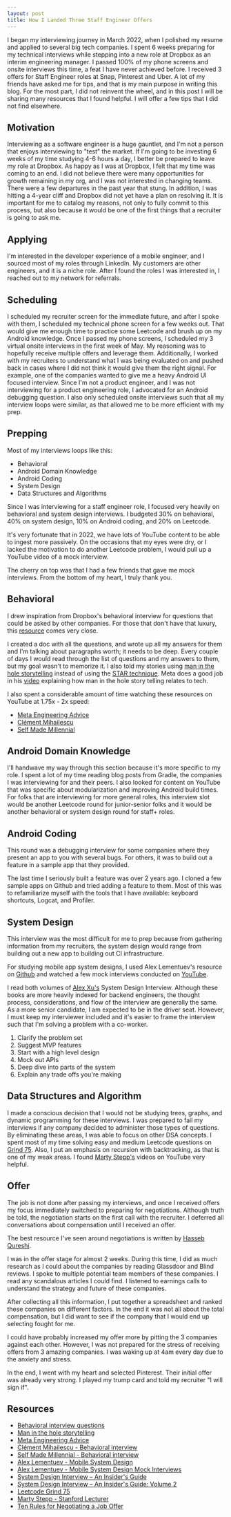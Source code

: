 ```yaml
---
layout: post
title: How I Landed Three Staff Engineer Offers
---
```


I began my interviewing journey in March 2022, when I polished my resume and applied to several big tech companies. I spent 6 weeks preparing for my technical interviews while stepping into a new role at Dropbox as an interim engineering manager. I passed 100% of my phone screens and onsite interviews this time, a feat I have never achieved before. I received 3 offers for Staff Engineer roles at Snap, Pinterest and Uber. A lot of my friends have asked me for tips, and that is my main purpose in writing this blog. For the most part, I did not reinvent the wheel, and in this post I will be sharing many resources that I found helpful. I will offer a few tips that I did not find elsewhere.

## Motivation
Interviewing as a software engineer is a huge gauntlet, and I'm not a person that enjoys interviewing to "test" the market. If I'm going to be investing 6 weeks of my time studying 4-6 hours a day, I better be prepared to leave my role at Dropbox. As happy as I was at Dropbox, I felt that my time was coming to an end. I did not believe there were many opportunities for growth remaining in my org, and I was not interested in changing teams. There were a few departures in the past year that stung. In addition, I was hitting a 4-year cliff and Dropbox did not yet have a plan on resolving it. It is important for me to catalog my reasons, not only to fully commit to this process, but also because it would be one of the first things that a recruiter is going to ask me.

## Applying
I'm interested in the developer experience of a mobile engineer, and I sourced most of my roles through LinkedIn. My customers are other engineers, and it is a niche role. After I found the roles I was interested in, I reached out to my network for referrals. 

## Scheduling
I scheduled my recruiter screen for the immediate future, and after I spoke with them, I scheduled my technical phone screen for a few weeks out. That would give me enough time to practice some Leetcode and brush up on my Android knowledge. Once I passed my phone screens, I scheduled my 3 virtual onsite interviews in the first week of May. My reasoning was to hopefully receive multiple offers and leverage them. Additionally, I worked with my recruiters to understand what I was being evaluated on and pushed back in cases where I did not think it would give them the right signal. For example, one of the companies wanted to give me a heavy Android UI focused interview. Since I'm not a product engineer, and I was not interviewing for a product engineering role, I advocated for an Android debugging question. I also only scheduled onsite interviews such that all my interview loops were similar, as that allowed me to be more efficient with my prep.

## Prepping
Most of my interviews loops like this:
- Behavioral
- Android Domain Knowledge
- Android Coding
- System Design
- Data Structures and Algorithms

Since I was interviewing for a staff engineer role, I focused very heavily on behavioral and system design interviews. I budgeted 30% on behavioral, 40% on system design, 10% on Android coding, and 20% on Leetcode.

It's very fortunate that in 2022, we have lots of YouTube content to be able to ingest more passively. On the occasions that my eyes were dry, or I lacked the motivation to do another Leetcode problem, I would pull up a YouTube video of a mock interview. 

The cherry on top was that I had a few friends that gave me mock interviews. From the bottom of my heart, I truly thank you.

## Behavioral
I drew inspiration from Dropbox's behavioral interview for questions that could be asked by other companies. For those that don't have that luxury, this [resource](https://www.interviewkickstart.com/interview-questions/behavioral-interview-questions-faang-software-engineer-interview) comes very close. 

I created a doc with all the questions, and wrote up all my answers for them and I'm talking about paragraphs worth; it needs to be deep. Every couple of days I would read through the list of questions and my answers to them, but my goal wasn't to memorize it. I also told my stories using [man in the hole storytelling](https://spectacularspeaking.com/2019/08/28/man-in-the-hole/#:~:text=One%20of%20the%20simplest%20story,crisis%2C%20and%20reaches%20rock%20bottom) instead of using the [STAR technique](https://en.wikipedia.org/wiki/Situation,_task,_action,_result). Meta does a good job in his [video](https://www.youtube.com/watch?v=hU6BVxtGd5g&ab_channel=Meta) explaining how man in the hole story telling relates to tech.

I also spent a considerable amount of time watching these resources on YouTube at 1.75x - 2x speed:
- [Meta Engineering Advice](https://www.youtube.com/channel/UCEHFikgnRuLd1HYKTLrae9Q)
- [Clément Mihailescu](https://www.youtube.com/watch?v=6rW01g6Obwk)
- [Self Made Millennial](https://www.youtube.com/watch?v=IV30jAw7dxA)

## Android Domain Knowledge
I'll handwave my way through this section because it's more specific to my role. I spent a lot of my time reading blog posts from Gradle, the companies I was interviewing for and their peers. I also looked for content on YouTube that was specific about modularization and improving Android build times. For folks that are interviewing for more general roles, this interview slot would be another Leetcode round for junior-senior folks and it would be another behavioral or system design round for staff+ roles. 

## Android Coding
This round was a debugging interview for some companies where they present an app to you with several bugs. For others, it was to build out a feature in a sample app that they provided.

The last time I seriously built a feature was over 2 years ago. I cloned a few sample apps on Github and tried adding a feature to them. Most of this was to refamiliarize myself with the tools that I have available: keyboard shortcuts, Logcat, and Profiler. 

## System Design
This interview was the most difficult for me to prep because from gathering information from my recruiters, the system design would range from building out a new app to building out CI infrastructure. 

For studying mobile app system designs, I used Alex Lementuev's resource on [Github](https://github.com/weeeBox/mobile-system-design) and watched a few mock interviews conducted on [YouTube](https://www.youtube.com/channel/UCaKF4HzmE8ypd36tKbjVa5w).

I read both volumes of [Alex Xu's](https://twitter.com/alexxubyte) System Design Interview. Although these books are more heavily indexed for backend engineers, the thought process, considerations, and flow of the interview are generally the same. As a more senior candidate, I am expected to be in the driver seat. However, I must keep my interviewer included and it's easier to frame the interview such that I'm solving a problem with a co-worker.

1. Clarify the problem set
2. Suggest MVP features
3. Start with a high level design
4. Mock out APIs
5. Deep dive into parts of the system
6. Explain any trade offs you're making

## Data Structures and Algorithm
I made a conscious decision that I would not be studying trees, graphs, and dynamic programming for these interviews. I was prepared to fail my interviews if any company decided to administer those types of questions. By eliminating these areas, I was able to focus on other DSA concepts. I spent most of my time solving easy and medium Leetcode questions on [Grind 75](https://www.techinterviewhandbook.org/grind75). Also, I put an emphasis on recursion with backtracking, as that is one of my weak areas. I found [Marty Stepp's](https://www.martystepp.com/) videos on YouTube very helpful.

## Offer
The job is not done after passing my interviews, and once I received offers my focus immediately switched to preparing for negotiations. Although truth be told, the negotiation starts on the first call with the recruiter. I deferred all conversations about compensation until I received an offer. 

The best resource I've seen around negotiations is written by [Hasseb Qureshi](https://haseebq.com/my-ten-rules-for-negotiating-a-job-offer/). 

I was in the offer stage for almost 2 weeks. During this time, I did as much research as I could about the companies by reading Glassdoor and Blind reviews. I spoke to multiple potential team members of these companies. I read any scandalous articles I could find. I listened to earnings calls to understand the strategy and future of these companies. 

After collecting all this information, I put together a spreadsheet and ranked these companies on different factors. In the end it was not all about the total compensation, but I did want to see if the company that I would end up selecting fought for me. 

I could have probably increased my offer more by pitting the 3 companies against each other. However, I was not prepared for the stress of receiving offers from 3 amazing companies. I was waking up at 4am every day due to the anxiety and stress. 

In the end, I went with my heart and selected Pinterest. Their initial offer was already very strong. I played my trump card and told my recruiter "I will sign if". 

## Resources
- [Behavioral interview questions](https://www.interviewkickstart.com/interview-questions/behavioral-interview-questions-faang-software-engineer-interview) 
- [Man in the hole storytelling](https://spectacularspeaking.com/2019/08/28/man-in-the-hole/#:~:text=One%20of%20the%20simplest%20story,crisis%2C%20and%20reaches%20rock%20bottom)
- [Meta Engineering Advice](https://www.youtube.com/channel/UCEHFikgnRuLd1HYKTLrae9Q)
- [Clément Mihailescu - Behavioral interview](https://www.youtube.com/watch?v=6rW01g6Obwk)
- [Self Made Millennial - Behavioral interview](https://www.youtube.com/watch?v=IV30jAw7dxA)
- [Alex Lementuev - Mobile System Design](https://github.com/weeeBox/mobile-system-design) 
- [Alex Lementuev - Mobile System Design Mock Interviews](https://www.youtube.com/channel/UCaKF4HzmE8ypd36tKbjVa5w)
- [System Design Interview – An Insider's Guide](https://www.goodreads.com/book/show/54109255-system-design-interview-an-insider-s-guide)
- [System Design Interview – An Insider's Guide: Volume 2](https://www.goodreads.com/book/show/60631342-system-design-interview-an-insider-s-guide)
- [Leetcode Grind 75](https://www.techinterviewhandbook.org/grind75)
- [Marty Stepp - Stanford Lecturer](https://www.martystepp.com/)
- [Ten Rules for Negotiating a Job Offer](https://haseebq.com/my-ten-rules-for-negotiating-a-job-offer/)